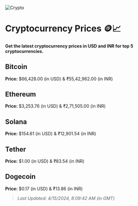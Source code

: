 
![Crypto](https://www.techguide.com.au/wp-content/uploads/2020/11/crypto3.jpeg)

# Cryptocurrency Prices 🪙📈

#### Get the latest cryptocurrency prices in USD and INR for top 5 cryptocurrencies.

## Bitcoin

**Price:** $66,428.00 (in USD) & ₹55,42,962.00 (in INR)

## Ethereum

**Price:** $3,253.76 (in USD) & ₹2,71,505.00 (in INR)

## Solana

**Price:** $154.61 (in USD) & ₹12,901.54 (in INR)

## Tether

**Price:** $1.00 (in USD) & ₹83.54 (in INR)

## Dogecoin

**Price:** $0.17 (in USD) & ₹13.86 (in INR)

> _Last Updated: 4/15/2024, 8:09:42 AM (in GMT)_
